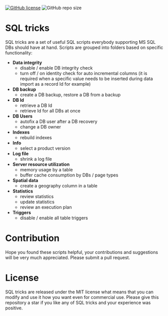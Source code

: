 [![GitHub license](https://img.shields.io/github/license/kate-orlova/sql-tricks.svg)](https://github.com/kate-orlova/sql-tricks/blob/master/LICENSE)
![GitHub repo size](https://img.shields.io/github/repo-size/kate-orlova/sql-tricks.svg?style=flat)


# SQL tricks
SQL tricks are a set of useful SQL scripts everybody supporting MS SQL DBs should have at hand. Scripts are grouped into folders based on specific functionality:
* **Data integrity**
   * disable / enable DB integrity check
   * turn off / on identity check for auto incremental columns (it is required when a specific value needs to be inserted during data import as a record Id for example) 
* **DB backup**
   * create a DB backup, restore a DB from a backup
* **DB Id**
   * retrieve a DB Id
   * retrieve Id for all DBs at once
* **DB Users**
   * autofix a DB user after a DB recovery
   * change a DB owner
* **Indexes**
   * rebuild indexes
* **Info**
   * select a product version
* **Log file**
   * shrink a log file
* **Server resource utilization**
   * memory usage by a table
   * buffer cache consumption by DBs / page types
* **Spatial data**
   * create a geography column in a table
* **Statistics**
   * review statistics
   * update statistics
   * review an execution plan
* **Triggers**
   * disable / enable all table triggers


# Contribution
Hope you found these scripts helpful, your contributions and suggestions will be very much appreciated. Please submit a pull request.

# License
SQL tricks are released under the MIT license what means that you can modify and use it how you want even for commercial use. Please give this repository a star if you like any of SQL tricks and your experience was positive.
